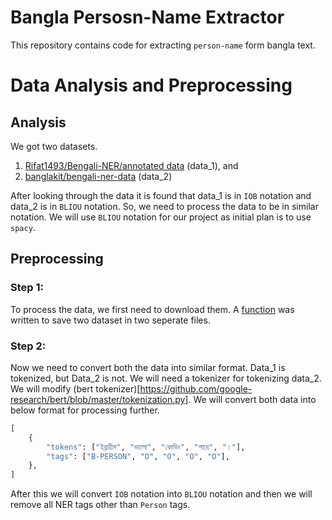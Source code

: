 # Bangla Persosn-Name Extractor
This repository contains code for extracting `person-name` form bangla text.

# Data Analysis and Preprocessing
## Analysis
We got two datasets.
1. [Rifat1493/Bengali-NER/annotated data](https://github.com/Rifat1493/Bengali-NER/tree/master/annotated%20data) (data_1), and
2. [banglakit/bengali-ner-data](https://raw.githubusercontent.com/banglakit/bengali-ner-data/master/main.jsonl) (data_2)

After looking through the data it is found that data_1 is in `IOB` notation and data_2 is in `BLIOU` notation. So, we need to process the data to be in similar notation. We will use `BLIOU` notation for our project as initial plan is to use `spacy`.

## Preprocessing
### Step 1:
To process the data, we first need to download them. A [function](./data_processing.py#L4) was written to save two dataset in two seperate files.
### Step 2:
Now we need to convert both the data into similar format. Data_1 is tokenized, but Data_2 is not. We will need a tokenizer for tokenizing data_2. We will modify (bert tokenizer)[https://github.com/google-research/bert/blob/master/tokenization.py]. We will convert both data into below format for processing further.
```py
[
    {
        "tokens": ["ইব্রাহীম", "ভালো", "কোডিং", "পারে", "।"],
        "tags": ["B-PERSON", "O", "O", "O", "O"],
    },
]
```
After this we will convert `IOB` notation into `BLIOU` notation and then we will remove all NER tags other than `Person` tags.